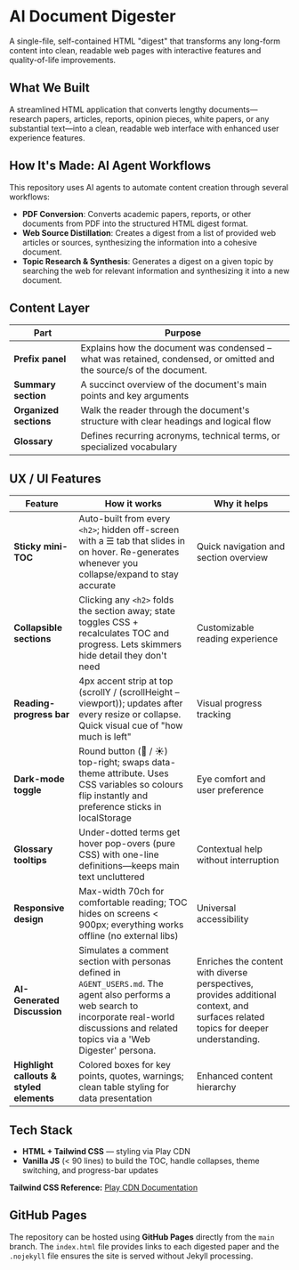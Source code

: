 # AI Document Digester

A single-file, self-contained HTML "digest" that transforms any long-form content into clean, readable web pages with interactive features and quality-of-life improvements.

## What We Built

A streamlined HTML application that converts lengthy documents—research papers, articles, reports, opinion pieces, white papers, or any substantial text—into a clean, readable web interface with enhanced user experience features.

## How It's Made: AI Agent Workflows

This repository uses AI agents to automate content creation through several workflows:

*   **PDF Conversion**: Converts academic papers, reports, or other documents from PDF into the structured HTML digest format.
*   **Web Source Distillation**: Creates a digest from a list of provided web articles or sources, synthesizing the information into a cohesive document.
*   **Topic Research & Synthesis**: Generates a digest on a given topic by searching the web for relevant information and synthesizing it into a new document.

## Content Layer

| Part | Purpose |
|------|---------|
| **Prefix panel** | Explains how the document was condensed – what was retained, condensed, or omitted and the source/s of the document.|
| **Summary section** | A succinct overview of the document's main points and key arguments |
| **Organized sections** | Walk the reader through the document's structure with clear headings and logical flow |
| **Glossary** | Defines recurring acronyms, technical terms, or specialized vocabulary |

## UX / UI Features

| Feature | How it works | Why it helps |
|---------|--------------|--------------|
| **Sticky mini-TOC** | Auto-built from every `<h2>`; hidden off-screen with a ☰ tab that slides in on hover. Re-generates whenever you collapse/expand to stay accurate | Quick navigation and section overview |
| **Collapsible sections** | Clicking any `<h2>` folds the section away; state toggles CSS + recalculates TOC and progress. Lets skimmers hide detail they don't need | Customizable reading experience |
| **Reading-progress bar** | 4px accent strip at top (scrollY / (scrollHeight – viewport)); updates after every resize or collapse. Quick visual cue of "how much is left" | Visual progress tracking |
| **Dark-mode toggle** | Round button (🌙 / ☀️) top-right; swaps data-theme attribute. Uses CSS variables so colours flip instantly and preference sticks in localStorage | Eye comfort and user preference |
| **Glossary tooltips** | Under-dotted terms get hover pop-overs (pure CSS) with one-line definitions—keeps main text uncluttered | Contextual help without interruption |
| **Responsive design** | Max-width 70ch for comfortable reading; TOC hides on screens < 900px; everything works offline (no external libs) | Universal accessibility |
| **AI-Generated Discussion** | Simulates a comment section with personas defined in `AGENT_USERS.md`. The agent also performs a web search to incorporate real-world discussions and related topics via a 'Web Digester' persona. | Enriches the content with diverse perspectives, provides additional context, and surfaces related topics for deeper understanding. |
| **Highlight callouts & styled elements** | Colored boxes for key points, quotes, warnings; clean table styling for data presentation | Enhanced content hierarchy |

## Tech Stack

- **HTML + Tailwind CSS** — styling via Play CDN
- **Vanilla JS** (< 90 lines) to build the TOC, handle collapses, theme switching, and progress-bar updates

**Tailwind CSS Reference:** [Play CDN Documentation](https://tailwindcss.com/docs/installation/play-cdn)


## GitHub Pages

The repository can be hosted using **GitHub Pages** directly from the `main` branch. The `index.html` file provides links to each digested paper and the `.nojekyll` file ensures the site is served without Jekyll processing.

